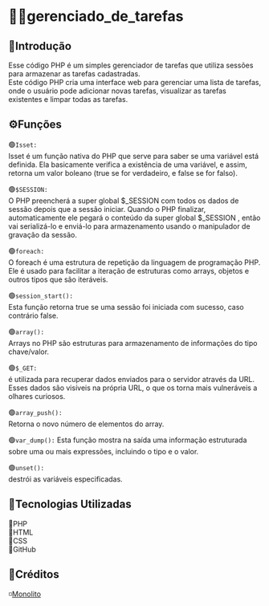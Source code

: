 # 🍁📆gerenciado_de_tarefas
## 📌Introdução
Esse código PHP é um simples gerenciador de tarefas que utiliza sessões para armazenar as tarefas cadastradas.  
Este código PHP cria uma interface web para gerenciar uma lista de tarefas, onde o usuário pode adicionar novas tarefas, visualizar as tarefas existentes e limpar todas as tarefas.  

## ⚙️Funções

🟢`Isset:`  
Isset é um função nativa do PHP que serve para saber se uma variável está definida. Ela basicamente verifica a existência de uma variável, e assim, retorna um valor boleano (true se for verdadeiro, e false se for falso).  


🟢`$SESSION:`      
O PHP preencherá a super global $_SESSION com todos os dados de sessão depois que a sessão iniciar. Quando o PHP finalizar, automaticamente ele pegará o conteúdo da super global $_SESSION , então vai serializá-lo e enviá-lo para armazenamento usando o manipulador de gravação da sessão.    

🟢`foreach:`  
O foreach é uma estrutura de repetição da linguagem de programação PHP. Ele é usado para facilitar a iteração de estruturas como arrays, objetos e outros tipos que são iteráveis.  

🟢`session_start():`  
Esta função retorna true se uma sessão foi iniciada com sucesso, caso contrário false.   

🟢`array():`  
Arrays no PHP são estruturas para armazenamento de informações do tipo chave/valor.  

🟢`$_GET:`  
é utilizada para recuperar dados enviados para o servidor através da URL. Esses dados são visíveis na própria URL, o que os torna mais vulneráveis a olhares curiosos.  

🟢`array_push():`  
Retorna o novo número de elementos do array.  

🟢`var_dump():` 
Esta função mostra na saída uma informação estruturada sobre uma ou mais expressões, incluindo o tipo e o valor.  

🟢`unset():`  
destrói as variáveis especificadas.  

## 📱Tecnologias Utilizadas
🔸PHP   
🔸HTML   
🔸CSS    
🔸GitHub  

## 🔆Créditos
◽[Monolito](https://www.youtube.com/watch?v=dJ49I-QYYUk&ab_channel=MonolitoPHP)  


